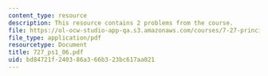 ```yaml
---
content_type: resource
description: This resource contains 2 problems from the course.
file: https://ol-ocw-studio-app-qa.s3.amazonaws.com/courses/7-27-principles-of-human-disease-spring-2006/bd84721f240386a366b323bc617aa021_727_ps1_06.pdf
file_type: application/pdf
resourcetype: Document
title: 727_ps1_06.pdf
uid: bd84721f-2403-86a3-66b3-23bc617aa021
---
```

